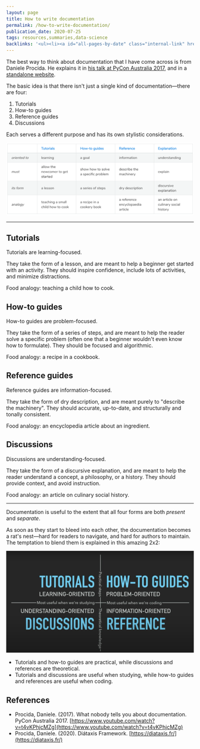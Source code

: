 ```yaml
---
layout: page
title: How to write documentation
permalink: /how-to-write-documentation/
publication_date: 2020-07-25
tags: resources,summaries,data-science
backlinks: '<ul><li><a id="all-pages-by-date" class="internal-link" href="/all-pages-by-date/">All pages by date</a></li><li><a id="data-science" class="internal-link" href="/data-science/">Data science</a></li><li><a id="resources" class="internal-link" href="/resources/">Resources</a></li><li><a id="summaries" class="internal-link" href="/summaries/">Summaries</a></li></ul>'
---
```


The best way to think about documentation that I have come across is from Daniele Procida. He explains it in [his talk at PyCon Australia 2017](https://www.youtube.com/watch?v=t4vKPhjcMZg), and in a [standalone website](https://diataxis.fr/).

The basic idea is that there isn't just a single kind of documentation—there are four:

1. Tutorials
2. How-to guides
3. Reference guides
4. Discussions

Each serves a different purpose and has its own stylistic considerations.

![](/assets/img/documentation/four_forms_of_documentation.png)

------

## Tutorials

Tutorials are learning-focused.

They take the form of a lesson, and are meant to help a beginner get started with an activity. They should inspire confidence, include lots of activities, and minimize distractions.

Food analogy: teaching a child how to cook.

## How-to guides

How-to guides are problem-focused.

They take the form of a series of steps, and are meant to help the reader solve a specific problem (often one that a beginner wouldn't even know how to formulate). They should be focused and algorithmic.

Food analogy: a recipe in a cookbook.

## Reference guides

Reference guides are information-focused.

They take the form of dry description, and are meant purely to "describe the machinery". They should accurate, up-to-date, and structurally and tonally consistent.

Food analogy: an encyclopedia article about an ingredient.

## Discussions

Discussions are understanding-focused.

They take the form of a discursive explanation, and are meant to help the reader understand a concept, a philosophy, or a history. They should provide context, and avoid instruction.

Food analogy: an article on culinary social history.

-----

Documentation is useful to the extent that all four forms are both *present* and *separate*.

As soon as they start to bleed into each other, the documentation becomes a rat's nest—hard for readers to navigate, and hard for authors to maintain. The temptation to blend them is explained in this amazing 2x2:

![](/assets/img/documentation/quadrant_annotated.png)

- Tutorials and how-to guides are practical, while discussions and references are theoretical.
- Tutorials and discussions are useful when studying, while how-to guides and references are useful when coding.

## References

- Procida, Daniele. (2017). What nobody tells you about documentation. PyCon Australia 2017. [https://www.youtube.com/watch?v=t4vKPhjcMZg](https://www.youtube.com/watch?v=t4vKPhjcMZg)
- Procida, Daniele. (2020). Diátaxis Framework. [https://diataxis.fr/](https://diataxis.fr/)